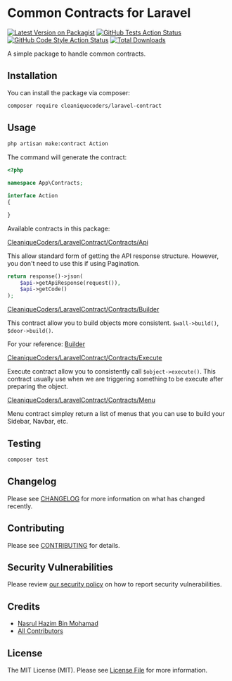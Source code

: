 # Common Contracts for Laravel

[![Latest Version on Packagist](https://img.shields.io/packagist/v/cleaniquecoders/laravel-contract.svg?style=flat-square)](https://packagist.org/packages/cleaniquecoders/laravel-contract)
[![GitHub Tests Action Status](https://img.shields.io/github/workflow/status/cleaniquecoders/laravel-contract/run-tests?label=tests)](https://github.com/cleaniquecoders/laravel-contract/actions?query=workflow%3Arun-tests+branch%3Amain)
[![GitHub Code Style Action Status](https://img.shields.io/github/workflow/status/cleaniquecoders/laravel-contract/Fix%20PHP%20code%20style%20issues?label=code%20style)](https://github.com/cleaniquecoders/laravel-contract/actions?query=workflow%3A"Fix+PHP+code+style+issues"+branch%3Amain)
[![Total Downloads](https://img.shields.io/packagist/dt/cleaniquecoders/laravel-contract.svg?style=flat-square)](https://packagist.org/packages/cleaniquecoders/laravel-contract)

A simple package to handle common contracts.

## Installation

You can install the package via composer:

```bash
composer require cleaniquecoders/laravel-contract
```


## Usage

```bash
php artisan make:contract Action
```

The command will generate the contract:

```php
<?php

namespace App\Contracts;

interface Action
{

}
```

Available contracts in this package:

[CleaniqueCoders/LaravelContract/Contracts/Api](src/Contracts/Api.php)

This allow standard form of getting the API response structure. However, you don't need to use this if using Pagination.

```php
return response()->json(
    $api->getApiResponse(request()),
    $api->getCode()
);
```

[CleaniqueCoders/LaravelContract/Contracts/Builder](src/Contracts/Builder.php)

This contract allow you to build objects more consistent. `$wall->build()`, `$door->build()`.

For your reference: [Builder](https://refactoring.guru/design-patterns/builder)

[CleaniqueCoders/LaravelContract/Contracts/Execute](src/Contracts/Execute.php)

Execute contract allow you to consistently call `$object->execute()`. This contract usually use when we are triggering something to be execute after preparing the object.

[CleaniqueCoders/LaravelContract/Contracts/Menu](src/Contracts/Menu.php)

Menu contract simpley return a list of menus that you can use to build your Sidebar, Navbar, etc.

## Testing

```bash
composer test
```

## Changelog

Please see [CHANGELOG](CHANGELOG.md) for more information on what has changed recently.

## Contributing

Please see [CONTRIBUTING](CONTRIBUTING.md) for details.

## Security Vulnerabilities

Please review [our security policy](../../security/policy) on how to report security vulnerabilities.

## Credits

- [Nasrul Hazim Bin Mohamad](https://github.com/nasrulhazim)
- [All Contributors](../../contributors)

## License

The MIT License (MIT). Please see [License File](LICENSE.md) for more information.
